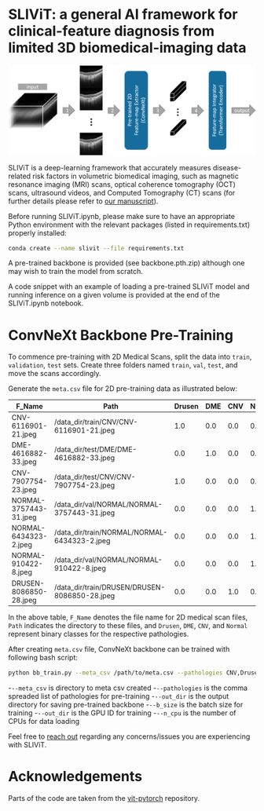 # SLIViT: a general AI framework for clinical-feature diagnosis from limited 3D biomedical-imaging data


<img src="SLIViT.png" width="900px"/>


SLIViT is a deep-learning framework that accurately measures disease-related risk factors in volumetric biomedical imaging, such as magnetic resonance imaging (MRI) scans, optical coherence tomography (OCT) scans, ultrasound videos, and Computed Tomography (CT) scans (for further details please refer to <a href="https://www.researchsquare.com/article/rs-3044914/latest">our manuscript</a>). 

Before running SLIViT.ipynb, please make sure to have an appropriate Python environment with the relevant packages (listed in requirements.txt) properly installed:
```bash
conda create --name slivit --file requirements.txt
```

A pre-trained backbone is provided (see backbone.pth.zip) although one may wish to train the model from scratch.

A code snippet with an example of loading a pre-trained SLIViT model and running inference on a given volume is provided at the end of the SLIViT.ipynb notebook.

# ConvNeXt Backbone Pre-Training
To commence pre-training with 2D Medical Scans, split the data into `train`, `validation`, `test` sets. Create three folders named `train`, `val`, `test`, and move the scans accordingly.

Generate the  ```meta.csv``` file for 2D pre-training data as illustrated below:

|F_Name | Path | Drusen  |  DME   |  CNV  | Normal  | 
|--- | --- | --- | --- |--- |--- |
| CNV-6116901-21.jpeg  | /data_dir/train/CNV/CNV-6116901-21.jpeg| 1.0 | 0.0   |  0.0  |   0.0| 
| DME-4616882-33.jpeg  |   /data_dir/test/DME/DME-4616882-33.jpeg| 0.0 | 1.0  |   0.0   |  0.0| 
| CNV-7907754-23.jpeg  |  /data_dir/test/CNV/CNV-7907754-23.jpeg | 1.0 | 0.0   |  0.0    | 0.0| 
| NORMAL-3757443-31.jpeg | /data_dir/val/NORMAL/NORMAL-3757443-31.jpeg | 0.0  |0.0  |   0.0   |  1.0
| NORMAL-6434323-2.jpeg |  /data_dir/train/NORMAL/NORMAL-6434323-2.jpeg  |0.0|  0.0   |  0.0 |    1.0|
| NORMAL-910422-8.jpeg | /data_dir/val/NORMAL/NORMAL-910422-8.jpeg | 0.0 | 0.0  |   0.0   |  1.0|
| DRUSEN-8086850-28.jpeg | /data_dir/train/DRUSEN/DRUSEN-8086850-28.jpeg | 0.0 | 0.0   |  1.0   |  0.0|

In the above table, `F_Name` denotes the file name for 2D medical scan files, `Path` indicates the directory to these files, and `Drusen`, `DME`, `CNV`, and `Normal` represent binary classes for the respective pathologies.

After creating ```meta.csv``` file, ConvNeXt backbone can be trained with following bash script:

```bash
python bb_train.py --meta_csv /path/to/meta.csv --pathologies CNV,Drusen,DME,Normal --out_dir /output/dir/to/pretrained_bb.pth --b_size 4 --gpu_id 1 --n_cpu=32
```
-```--meta_csv``` is directory to meta csv created
-```--pathologies``` is the comma spreaded list of pathologies for pre-training
-```--out_dir```  is the output directory for saving pre-trained backbone
-```--b_size``` is the batch size for training
-```--out_dir``` is the GPU ID for training
-```--n_cpu``` is the number of CPUs for data loading







Feel free to <a href="mailto:orenavram@gmail.com,berkin1997@g.ucla.edu?subject=A%20SLIViT%20question"> reach out</a> regarding any concerns/issues you are experiencing with SLIViT.

# Acknowledgements
Parts of the code are taken from the <a href="https://github.com/lucidrains/vit-pytorch/tree/main"> vit-pytorch</a> repository.
